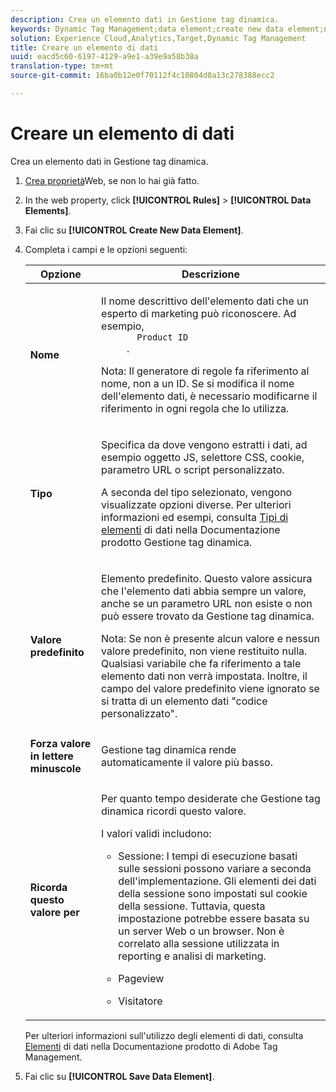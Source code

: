```yaml
---
description: Crea un elemento dati in Gestione tag dinamica.
keywords: Dynamic Tag Management;data element;create new data element;name;type;default value;force lowercase value;remember this value for
solution: Experience Cloud,Analytics,Target,Dynamic Tag Management
title: Creare un elemento di dati
uuid: eacd5c60-6197-4129-a9e1-a39e9a58b38a
translation-type: tm+mt
source-git-commit: 16ba0b12e0f70112f4c10804d0a13c278388ecc2

---
```



# Creare un elemento di dati

Crea un elemento dati in Gestione tag dinamica.

1. [Crea proprietà](/help/implement/c-implement-with-dtm/t-create-web-property.md)Web, se non lo hai già fatto.
1. In the web property, click **[!UICONTROL Rules]** &gt; **[!UICONTROL Data Elements]**.
1. Fai clic su **[!UICONTROL Create New Data Element]**.
1. Completa i campi e le opzioni seguenti:

   <table id="choicetable_681F7D5B86534FF0B6DB67E117B8E381"> 
    <thead class="chhead sthead"> 
      <th class="choptionhd"> Opzione</th> 
      <th class="chdeschd"> Descrizione</th> 
    </thead> 
    <tr class="chrow strow"> 
      <td class="choption"><strong>Nome</strong></td> 
      <td class="chdesc stentry"> <p>Il nome descrittivo dell'elemento dati che un esperto di marketing può riconoscere. Ad esempio, 
        <code>
          Product ID
        </code>. </p> <p> <p>Nota:  Il generatore di regole fa riferimento al nome, non a un ID. Se si modifica il nome dell'elemento dati, è necessario modificarne il riferimento in ogni regola che lo utilizza. </p> </p> </td> 
    </tr> 
    <tr class="chrow strow"> 
      <td class="choption"><strong>Tipo</strong></td> 
      <td class="chdesc stentry"> <p> Specifica da dove vengono estratti i dati, ad esempio oggetto JS, selettore CSS, cookie, parametro URL o script personalizzato. </p> <p>A seconda del tipo selezionato, vengono visualizzate opzioni diverse. Per ulteriori informazioni ed esempi, consulta <a href="https://marketing.adobe.com/resources/help/en_US/dtm/data_elements.html"> Tipi di elementi</a> di dati nella Documentazione prodotto Gestione tag dinamica. </p> </td> 
    </tr> 
    <tr class="chrow strow"> 
      <td class="choption"><strong>Valore predefinito</strong></td> 
      <td class="chdesc stentry"> <p>Elemento predefinito. Questo valore assicura che l'elemento dati abbia sempre un valore, anche se un parametro URL non esiste o non può essere trovato da Gestione tag dinamica. </p> <p> <p>Nota:  Se non è presente alcun valore e nessun valore predefinito, non viene restituito nulla. Qualsiasi variabile che fa riferimento a tale elemento dati non verrà impostata. Inoltre, il campo del valore predefinito viene ignorato se si tratta di un elemento dati "codice personalizzato". </p> </p> </td> 
    </tr> 
    <tr class="chrow strow"> 
      <td class="choption"><strong>Forza valore in lettere minuscole</strong></td> 
      <td class="chdesc stentry"> <p>Gestione tag dinamica rende automaticamente il valore più basso. </p> </td> 
    </tr> 
    <tr class="chrow strow"> 
      <td class="choption"><strong>Ricorda questo valore per</strong></td> 
      <td class="chdesc stentry"> <p>Per quanto tempo desiderate che Gestione tag dinamica ricordi questo valore. </p> <p> I valori validi includono: </p> 
      <ul id="ul_52F6CD8FC22942208F3F45492E914104"> 
        <li id="li_32E4366C5B2E46D788CD8478620FE3E0"> <p>Sessione: I tempi di esecuzione basati sulle sessioni possono variare a seconda dell'implementazione. Gli elementi dei dati della sessione sono impostati sul cookie della sessione. Tuttavia, questa impostazione potrebbe essere basata su un server Web o un browser. Non è correlato alla sessione utilizzata in reporting e analisi di marketing. </p> </li> 
        <li id="li_8A944564BF7643E4B21F0EF2394B3FE8"> <p> Pageview </p> </li> 
        <li id="li_5C8A2F2392FD475AA89DDA7D5B5CF88B"> <p>Visitatore </p> </li> 
      </ul> </td> 
    </tr> 
   </table>

   Per ulteriori informazioni sull'utilizzo degli elementi di dati, consulta [Elementi](https://marketing.adobe.com/resources/help/en_US/dtm/data_elements.html) di dati nella Documentazione prodotto di Adobe Tag Management.
1. Fai clic su **[!UICONTROL Save Data Element]**.
